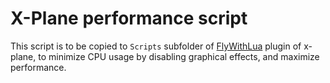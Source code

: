 # X-Plane performance script

This script is to be copied to `Scripts` subfolder of [FlyWithLua](https://github.com/X-Friese/FlyWithLua) plugin of x-plane, to minimize CPU usage by disabling graphical effects, and maximize performance.
